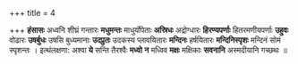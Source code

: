 +++
title = 4

+++
**हंसासः** अध्वनि शीघ्रं गन्तारः **मधुमन्तः** माधुर्योपेताः **अस्रिधः** अद्रोग्धारः **हिरण्यपर्णाः** हितरमणीयपर्णाः **उहुवः** वोढारः **उषर्बुधः** उषसि बुध्यमानाः **उदप्रुतः** उदकस्य प्लावयितारः **मन्दिनः** हर्षयितारः **मन्दिनिस्पृशः** मन्दिनं सोमं स्पृशन्तः । इत्थंलक्षणा: अश्वा **ये** सन्ति तैरश्वैः **मध्वो** **न** मध्विव **मक्षः** मक्षिकाः **सवनानि** अस्मदीयानि गच्छथः ॥